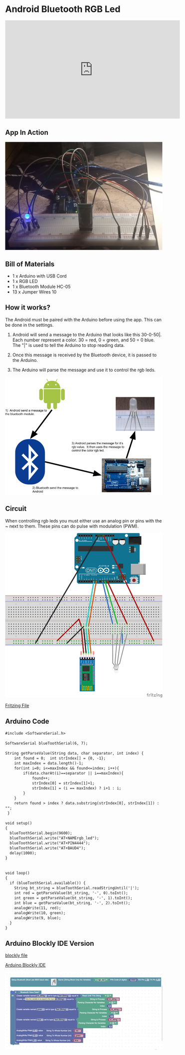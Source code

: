 # Android Bluetooth RGB Led

<iframe width="560" height="315" src="https://www.youtube.com/embed/qMKGnqM7hno" frameborder="0" allow="autoplay; encrypted-media" allowfullscreen></iframe>

## App In Action

![Arduino Bluetooth](/docs/images/example.jpg)

## Bill of Materials

- 1 x Arduino with USB Cord
- 1 x RGB LED
- 1 x Bluetooth Module HC-05
- 13 x Jumper Wires 10


## How it works? 

The Android must be paired with the Arduino before using the app.  This can be done in the settings.

1) Android will send a message to the Arduino that looks like this 30-0-50\|.  Each number represent a color.  30 = red, 0 = green, and 50 = 0 blue.  The "\|" is used to tell the Arduino to stop reading data.

2) Once this message is received by the Bluetooth device, it is passed to the Arduino.

3) The Arduino will parse the message and use it to control the rgb leds.

![how it works](/docs/images/howitworks.png)


## Circuit

When controlling rgb leds you must either use an analog pin or pins with the ~ next to them.  These pins can do pulse with modulation (PWM).  

![circuit diagram](/docs/images/bluetooth_rgb_led_bb.png)

[Fritzing File](/docs/files/bluetooth_rgb_led.fzz)

## Arduino Code

``` 
#include <SoftwareSerial.h>
 
SoftwareSerial blueToothSerial(6, 7);

String getParseValue(String data, char separator, int index) {
	int found = 0;	int strIndex[] = {0, -1};
	int maxIndex = data.length()-1;
	for(int i=0; i<=maxIndex && found<=index; i++){
	    if(data.charAt(i)==separator || i==maxIndex){
	        found++;
	        strIndex[0] = strIndex[1]+1;
	        strIndex[1] = (i == maxIndex) ? i+1 : i;
	    }
	}
	return found > index ? data.substring(strIndex[0], strIndex[1]) : "";
 }

void setup()
{
  blueToothSerial.begin(9600);
  blueToothSerial.write("AT+NAMErgb_led");
  blueToothSerial.write("AT+PIN4444");
  blueToothSerial.write("AT+BAUD4");
  delay(1000);
}


void loop()
{
  if (blueToothSerial.available()) {
    String bt_string = blueToothSerial.readStringUntil('|');
    int red = getParseValue(bt_string, '-', 0).toInt();
    int green = getParseValue(bt_string, '-', 1).toInt();
    int blue = getParseValue(bt_string, '-', 2).toInt();
    analogWrite(11, red);
    analogWrite(10, green);
    analogWrite(9, blue);
  }
}
```

## Arduino Blockly IDE Version

[blockly file](/docs/files/bt-rgb-led.xml)

[Arduino Blockly IDE](https://github.com/phptuts/ArduinoBlocklyIDE)

![blockly version](/docs/images/blockly-version.png)


